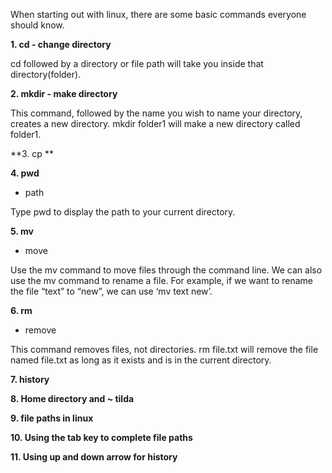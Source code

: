 
When starting out with linux, there are some basic commands everyone should know.

 **1. cd - change directory**

cd followed by a directory or file path will take you inside that directory(folder).
 
  **2. mkdir - make directory**

This command, followed by the name you wish to name your directory, creates a new directory. mkdir folder1 will make a new directory called folder1.
 
 
 **3. cp **
 
 **4. pwd**
 
 - path

Type pwd to display the path to your current directory.
 
 **5. mv**
 
 - move

Use the mv command to move files through the command line. We can also use the mv command to rename a file. For example, if we want to rename the file “text” to “new”, we can use ‘mv text new’.
 
 **6. rm**
 - remove

This command removes files, not directories. rm file.txt will remove the file named file.txt as long as it exists and is in the current directory.
 
 **7. history**
 
 **8. Home directory and ~ tilda**
 
 **9. file paths in linux**
 
 **10. Using the tab key to complete file paths**
 
 **11. Using up and down arrow for history**
